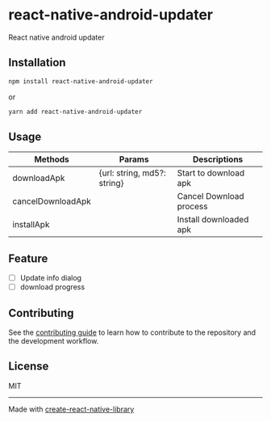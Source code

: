 # react-native-android-updater

React native android updater

## Installation

```sh
npm install react-native-android-updater
```

or

```sh
yarn add react-native-android-updater
```

## Usage

| Methods           | Params                      | Descriptions            |
| ----------------- | --------------------------- |-------------------------|
| downloadApk       | {url: string, md5?: string} | Start to download apk   |
| cancelDownloadApk |                             | Cancel Download process |
| installApk        |                             | Install downloaded apk  |

## Feature

- [ ] Update info dialog
- [ ] download progress

## Contributing

See the [contributing guide](CONTRIBUTING.md) to learn how to contribute to the repository and the development workflow.

## License

MIT

---

Made with [create-react-native-library](https://github.com/callstack/react-native-builder-bob)
